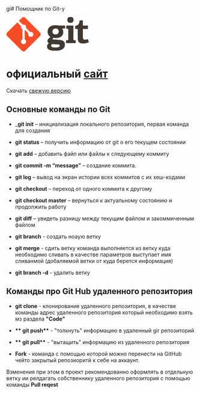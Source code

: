gi# Помощник по Git-у

![логотип](./logo@2x.png)

# официальный [сайт](https://git-scm.com/) #

Скачать [свежую версию](https://git-scm.com/download/)

## Основные команды по Git 

* _**git init** – инициализация локального репозитория, первая команда для создания 

* **git status** – получить информацию от git о его текущем состоянии
* **git add** – добавить файл или файлы к следующему коммиту
* **git commit -m “message”** – создание коммита.
* **git log** – вывод на экран истории всех коммитов с их хеш-кодами
* **git checkout** – переход от одного коммита к другому
* **git checkout master** – вернуться к актуальному состоянию и продолжить работу
* **git diff** – увидеть разницу между текущим файлом и закоммиченным файлом 
* **git branch** - создать ноаую ветку 
* **git merge** - сдить ветку команда выполняется из ветку куда необходимо сливать в качестве параметров выступает имя сливанмой (добаляемой ветки от куда берется информация)
* **git branch -d** - удалить ветку 

## Команды про Git Hub удаленного репозитория

* __**git clone**__ - клонирование удаленного репозитория, в качестве команды адрес удаленного репозитория который необходимо взять мз раздела **"Code"** 

* __** git push**__ - "толкнуть" информацию в удаленный gir репозиторий 

* __** git pull**__ - "вытащить" информацию из удаленного репозитория 

*  __**Fork**__ - команда с помощью которой можно перенести на GitHub чейто закрытый репозиоритй к себе на аккаунт.

Bзменения при этом в проект рекомендованно оформлять в отдельную ветку ии релдагать собственнику удаленного репозитория с помощью команды __**Pull reqest**__

